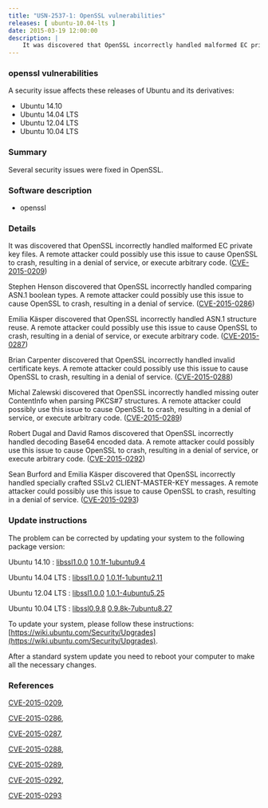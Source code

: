 ```yaml
---
title: "USN-2537-1: OpenSSL vulnerabilities"
releases: [ ubuntu-10.04-lts ]
date: 2015-03-19 12:00:00
description: |
    It was discovered that OpenSSL incorrectly handled malformed EC private key files. A remote attacker could possibly use this issue to cause OpenSSL to crash, resulting in a denial of service, or execute arbitrary code. ([CVE-2015-0209](http://people.ubuntu.com/~ubuntu-security/cve/CVE-2015-0209))
--- 
```

 
### openssl vulnerabilities

A security issue affects these releases of Ubuntu and its derivatives:

* Ubuntu 14.10
* Ubuntu 14.04 LTS
* Ubuntu 12.04 LTS
* Ubuntu 10.04 LTS

### Summary

Several security issues were fixed in OpenSSL. 

### Software description

* openssl 

### Details

It was discovered that OpenSSL incorrectly handled malformed EC private key files. A remote attacker could possibly use this issue to cause OpenSSL to crash, resulting in a denial of service, or execute arbitrary code. ([CVE-2015-0209](http://people.ubuntu.com/~ubuntu-security/cve/CVE-2015-0209))

Stephen Henson discovered that OpenSSL incorrectly handled comparing ASN.1 boolean types. A remote attacker could possibly use this issue to cause OpenSSL to crash, resulting in a denial of service. ([CVE-2015-0286](http://people.ubuntu.com/~ubuntu-security/cve/CVE-2015-0286))

Emilia Käsper discovered that OpenSSL incorrectly handled ASN.1 structure reuse. A remote attacker could possibly use this issue to cause OpenSSL to crash, resulting in a denial of service, or execute arbitrary code. ([CVE-2015-0287](http://people.ubuntu.com/~ubuntu-security/cve/CVE-2015-0287))

Brian Carpenter discovered that OpenSSL incorrectly handled invalid certificate keys. A remote attacker could possibly use this issue to cause OpenSSL to crash, resulting in a denial of service. ([CVE-2015-0288](http://people.ubuntu.com/~ubuntu-security/cve/CVE-2015-0288))

Michal Zalewski discovered that OpenSSL incorrectly handled missing outer ContentInfo when parsing PKCS#7 structures. A remote attacker could possibly use this issue to cause OpenSSL to crash, resulting in a denial of service, or execute arbitrary code. ([CVE-2015-0289](http://people.ubuntu.com/~ubuntu-security/cve/CVE-2015-0289))

Robert Dugal and David Ramos discovered that OpenSSL incorrectly handled decoding Base64 encoded data. A remote attacker could possibly use this issue to cause OpenSSL to crash, resulting in a denial of service, or execute arbitrary code. ([CVE-2015-0292](http://people.ubuntu.com/~ubuntu-security/cve/CVE-2015-0292))

Sean Burford and Emilia Käsper discovered that OpenSSL incorrectly handled specially crafted SSLv2 CLIENT-MASTER-KEY messages. A remote attacker could possibly use this issue to cause OpenSSL to crash, resulting in a denial of service. ([CVE-2015-0293](http://people.ubuntu.com/~ubuntu-security/cve/CVE-2015-0293)) 

### Update instructions

The problem can be corrected by updating your system to the following package version:

Ubuntu 14.10
 : [libssl1.0.0](https://launchpad.net/ubuntu/+source/openssl) <span> [1.0.1f-1ubuntu9.4](https://launchpad.net/ubuntu/+source/openssl/1.0.1f-1ubuntu9.4) </span> 

Ubuntu 14.04 LTS
 : [libssl1.0.0](https://launchpad.net/ubuntu/+source/openssl) <span> [1.0.1f-1ubuntu2.11](https://launchpad.net/ubuntu/+source/openssl/1.0.1f-1ubuntu2.11) </span> 

Ubuntu 12.04 LTS
 : [libssl1.0.0](https://launchpad.net/ubuntu/+source/openssl) <span> [1.0.1-4ubuntu5.25](https://launchpad.net/ubuntu/+source/openssl/1.0.1-4ubuntu5.25) </span> 

Ubuntu 10.04 LTS
 : [libssl0.9.8](https://launchpad.net/ubuntu/+source/openssl) <span> [0.9.8k-7ubuntu8.27](https://launchpad.net/ubuntu/+source/openssl/0.9.8k-7ubuntu8.27) </span> 

To update your system, please follow these instructions: [https://wiki.ubuntu.com/Security/Upgrades](https://wiki.ubuntu.com/Security/Upgrades).

After a standard system update you need to reboot your computer to make all the necessary changes. 

### References

 [CVE-2015-0209](http://people.ubuntu.com/~ubuntu-security/cve/CVE-2015-0209), 

 [CVE-2015-0286](http://people.ubuntu.com/~ubuntu-security/cve/CVE-2015-0286), 

 [CVE-2015-0287](http://people.ubuntu.com/~ubuntu-security/cve/CVE-2015-0287), 

 [CVE-2015-0288](http://people.ubuntu.com/~ubuntu-security/cve/CVE-2015-0288), 

 [CVE-2015-0289](http://people.ubuntu.com/~ubuntu-security/cve/CVE-2015-0289), 

 [CVE-2015-0292](http://people.ubuntu.com/~ubuntu-security/cve/CVE-2015-0292), 

 [CVE-2015-0293](http://people.ubuntu.com/~ubuntu-security/cve/CVE-2015-0293)
 
